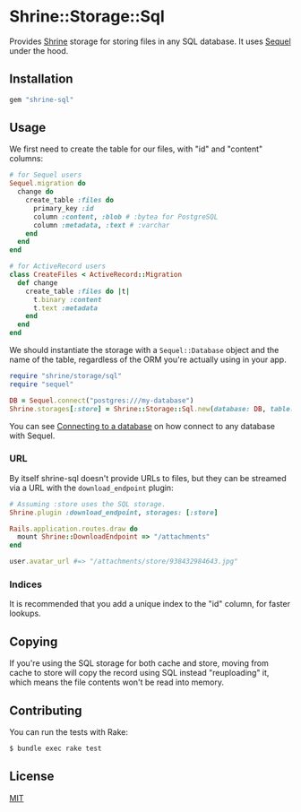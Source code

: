 # Shrine::Storage::Sql

Provides [Shrine] storage for storing files in any SQL database. It uses
[Sequel] under the hood.

## Installation

```ruby
gem "shrine-sql"
```

## Usage

We first need to create the table for our files, with "id" and "content" columns:

```rb
# for Sequel users
Sequel.migration do
  change do
    create_table :files do
      primary_key :id
      column :content, :blob # :bytea for PostgreSQL
      column :metadata, :text # :varchar
    end
  end
end
```
```rb
# for ActiveRecord users
class CreateFiles < ActiveRecord::Migration
  def change
    create_table :files do |t|
      t.binary :content
      t.text :metadata
    end
  end
end
```

We should instantiate the storage with a `Sequel::Database` object and the
name of the table, regardless of the ORM you're actually using in your app.

```rb
require "shrine/storage/sql"
require "sequel"

DB = Sequel.connect("postgres:///my-database")
Shrine.storages[:store] = Shrine::Storage::Sql.new(database: DB, table: :files)
```

You can see [Connecting to a database] on how connect to any database with
Sequel.

### URL

By itself shrine-sql doesn't provide URLs to files, but they can be streamed
via a URL with the `download_endpoint` plugin:

```rb
# Assuming :store uses the SQL storage.
Shrine.plugin :download_endpoint, storages: [:store]
```
```rb
Rails.application.routes.draw do
  mount Shrine::DownloadEndpoint => "/attachments"
end
```
```rb
user.avatar_url #=> "/attachments/store/938432984643.jpg"
```

### Indices

It is recommended that you add a unique index to the "id" column, for faster
lookups.

## Copying

If you're using the SQL storage for both cache and store, moving from cache to
store will copy the record using SQL instead "reuploading" it, which means the
file contents won't be read into memory.

## Contributing

You can run the tests with Rake:

```sh
$ bundle exec rake test
```

## License

[MIT](http://opensource.org/licenses/MIT)

[Shrine]: https://github.com/janko-m/shrine
[Sequel]: https://github.com/janko-m/shrine
[Connecting to a database]: http://sequel.jeremyevans.net/rdoc/files/doc/opening_databases_rdoc.html
